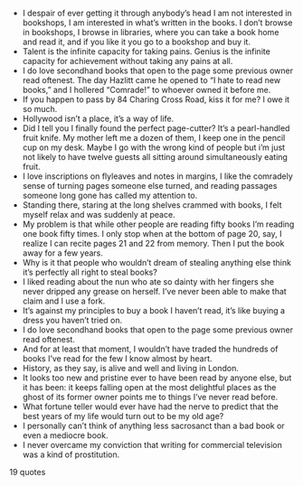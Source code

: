 - I despair of ever getting it through anybody’s head I am not interested in bookshops, I am interested in what’s written in the books. I don’t browse in bookshops, I browse in libraries, where you can take a book home and read it, and if you like it you go to a bookshop and buy it.
 - Talent is the infinite capacity for taking pains. Genius is the infinite capacity for achievement without taking any pains at all.
 - I do love secondhand books that open to the page some previous owner read oftenest. The day Hazlitt came he opened to “I hate to read new books,” and I hollered “Comrade!” to whoever owned it before me.
 - If you happen to pass by 84 Charing Cross Road, kiss it for me? I owe it so much.
 - Hollywood isn’t a place, it’s a way of life.
 - Did I tell you I finally found the perfect page-cutter? It’s a pearl-handled fruit knife. My mother left me a dozen of them, I keep one in the pencil cup on my desk. Maybe I go with the wrong kind of people but i’m just not likely to have twelve guests all sitting around simultaneously eating fruit.
 - I love inscriptions on flyleaves and notes in margins, I like the comradely sense of turning pages someone else turned, and reading passages someone long gone has called my attention to.
 - Standing there, staring at the long shelves crammed with books, I felt myself relax and was suddenly at peace.
 - My problem is that while other people are reading fifty books I’m reading one book fifty times. I only stop when at the bottom of page 20, say, I realize I can recite pages 21 and 22 from memory. Then I put the book away for a few years.
 - Why is it that people who wouldn’t dream of stealing anything else think it’s perfectly all right to steal books?
 - I liked reading about the nun who ate so dainty with her fingers she never dripped any grease on herself. I’ve never been able to make that claim and I use a fork.
 - It’s against my principles to buy a book I haven’t read, it’s like buying a dress you haven’t tried on.
 - I do love secondhand books that open to the page some previous owner read oftenest.
 - And for at least that moment, I wouldn’t have traded the hundreds of books I’ve read for the few I know almost by heart.
 - History, as they say, is alive and well and living in London.
 - It looks too new and pristine ever to have been read by anyone else, but it has been: it keeps falling open at the most delightful places as the ghost of its former owner points me to things I’ve never read before.
 - What fortune teller would ever have had the nerve to predict that the best years of my life would turn out to be my old age?
 - I personally can’t think of anything less sacrosanct than a bad book or even a mediocre book.
 - I never overcame my conviction that writing for commercial television was a kind of prostitution.

19 quotes